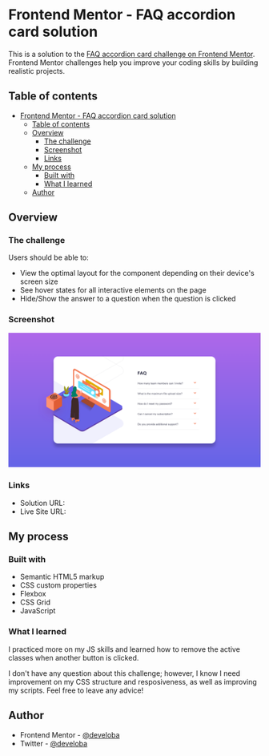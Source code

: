 # Frontend Mentor - FAQ accordion card solution

This is a solution to the [FAQ accordion card challenge on Frontend Mentor](https://www.frontendmentor.io/challenges/faq-accordion-card-XlyjD0Oam). Frontend Mentor challenges help you improve your coding skills by building realistic projects. 

## Table of contents

- [Frontend Mentor - FAQ accordion card solution](#frontend-mentor---faq-accordion-card-solution)
  - [Table of contents](#table-of-contents)
  - [Overview](#overview)
    - [The challenge](#the-challenge)
    - [Screenshot](#screenshot)
    - [Links](#links)
  - [My process](#my-process)
    - [Built with](#built-with)
    - [What I learned](#what-i-learned)
  - [Author](#author)

## Overview

### The challenge

Users should be able to:

- View the optimal layout for the component depending on their device's screen size
- See hover states for all interactive elements on the page
- Hide/Show the answer to a question when the question is clicked

### Screenshot

![](./preview.png)

### Links

- Solution URL: [](https://www.frontendmentor.io/solutions/faq-accordion-with-html-css-and-js-BIcXFR1LMz)
- Live Site URL: [](https://celebrated-boba-08ce52.netlify.app/)

## My process

### Built with

- Semantic HTML5 markup
- CSS custom properties
- Flexbox
- CSS Grid
- JavaScript

### What I learned

I practiced more on my JS skills and learned how to remove the active classes when another button is clicked.

I don't have any question about this challenge; however, I know I need improvement on my CSS structure and resposiveness, as well as improving my scripts. Feel free to leave any advice!

## Author

- Frontend Mentor - [@develoba](https://www.frontendmentor.io/profile/develoba)
- Twitter - [@develoba](https://www.twitter.com/develoba)
